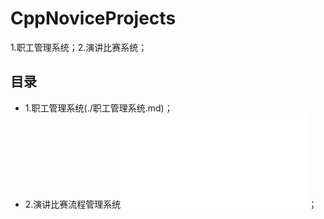 # CppNoviceProjects
1.职工管理系统；2.演讲比赛系统；

## 目录
- 1.职工管理系统(./职工管理系统.md)；
- 2.演讲比赛流程管理系统![演讲比赛流程管理系统](./演讲比赛流程管理系统.md)；

